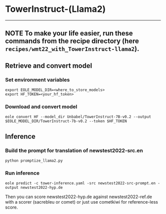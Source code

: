# TowerInstruct-(Llama2)

---
**NOTE**
To make your life easier, run these commands from the recipe directory (here `recipes/wmt22_with_TowerInstruct-llama2`).
---

## Retrieve and convert model

### Set environment variables

```
export EOLE_MODEL_DIR=<where_to_store_models>
export HF_TOKEN=<your_hf_token>
```

### Download and convert model

```
eole convert HF --model_dir Unbabel/TowerInstruct-7B-v0.2 --output $EOLE_MODEL_DIR/TowerInstruct-7b-v0.2 --token $HF_TOKEN
```


## Inference

### Build the prompt for translation of newstest2022-src.en

```
python promptize_llama2.py
```

### Run inference

```
eole predict -c tower-inference.yaml -src newstest2022-src-prompt.en -output newstest2022-hyp.de
```

Then you can score newstest2022-hyp.de against newstest2022-ref.de with a scorer (sacrebleu or comet) or just use cometkiwi for reference-less score.
